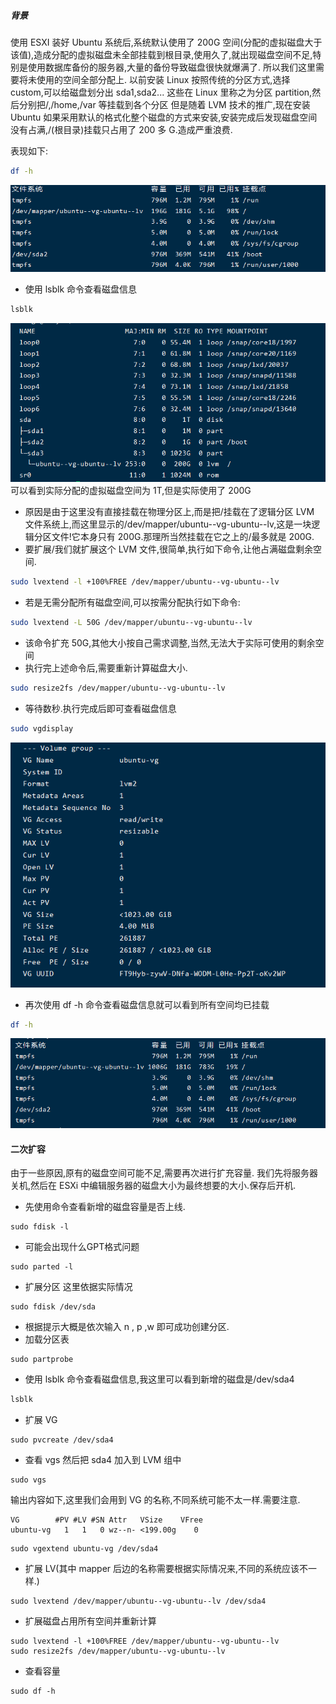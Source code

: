 ##### 背景

使用 ESXI 装好 Ubuntu 系统后,系统默认使用了 200G 空间(分配的虚拟磁盘大于该值),造成分配的虚拟磁盘未全部挂载到根目录,使用久了,就出现磁盘空间不足,特别是使用数据库备份的服务器,大量的备份导致磁盘很快就爆满了.
所以我们这里需要将未使用的空间全部分配上.
以前安装 Linux 按照传统的分区方式,选择 custom,可以给磁盘划分出 sda1,sda2...
这些在 Linux 里称之为分区 partition,然后分别把/,/home,/var 等挂载到各个分区
但是随着 LVM 技术的推广,现在安装 Ubuntu 如果采用默认的格式化整个磁盘的方式来安装,安装完成后发现磁盘空间没有占满,/(根目录)挂载只占用了 200 多 G.造成严重浪费.

表现如下:

```bash
df -h
```

![](images/f12e0db2.png)

- 使用 lsblk 命令查看磁盘信息

```bash
lsblk
```

![](images/76dfd0cb.png)
可以看到实际分配的虚拟磁盘空间为 1T,但是实际使用了 200G

- 原因是由于这里没有直接挂载在物理分区上,而是把/挂载在了逻辑分区 LVM 文件系统上,而这里显示的/dev/mapper/ubuntu--vg-ubuntu--lv,这是一块逻辑分区文件!它本身只有 200G.那理所当然挂载在它之上的/最多就是 200G.
- 要扩展/我们就扩展这个 LVM 文件,很简单,执行如下命令,让他占满磁盘剩余空间.

```bash
sudo lvextend -l +100%FREE /dev/mapper/ubuntu--vg-ubuntu--lv
```

- 若是无需分配所有磁盘空间,可以按需分配执行如下命令:

```bash
sudo lvextend -L 50G /dev/mapper/ubuntu--vg-ubuntu--lv
```

- 该命令扩充 50G,其他大小按自己需求调整,当然,无法大于实际可使用的剩余空间
- 执行完上述命令后,需要重新计算磁盘大小.

```bash
sudo resize2fs /dev/mapper/ubuntu--vg-ubuntu--lv
```

- 等待数秒.执行完成后即可查看磁盘信息

```bash
sudo vgdisplay
```

![](images/19a6e58c.png)

- 再次使用 df -h 命令查看磁盘信息就可以看到所有空间均已挂载

```bash
df -h
```

![](images/12bc9b96.png)

#### 二次扩容

由于一些原因,原有的磁盘空间可能不足,需要再次进行扩充容量.
我们先将服务器关机,然后在 ESXi 中编辑服务器的磁盘大小为最终想要的大小.保存后开机.

- 先使用命令查看新增的磁盘容量是否上线.

```shell
sudo fdisk -l
```
- 可能会出现什么GPT格式问题
```shell
sudo parted -l
```

- 扩展分区 这里依据实际情况

```shell
sudo fdisk /dev/sda 
```

- 根据提示大概是依次输入 n , p ,w 即可成功创建分区.
- 加载分区表

```shell
sudo partprobe
```

- 使用 lsblk 命令查看磁盘信息,我这里可以看到新增的磁盘是/dev/sda4

```bash
lsblk
```

- 扩展 VG

```shell
sudo pvcreate /dev/sda4
```

- 查看 vgs 然后把 sda4 加入到 LVM 组中

```shell
sudo vgs
```

输出内容如下,这里我们会用到 VG 的名称,不同系统可能不太一样.需要注意.

```
VG        #PV #LV #SN Attr   VSize    VFree
ubuntu-vg   1   1   0 wz--n- <199.00g    0
```

```shell
sudo vgextend ubuntu-vg /dev/sda4
```

- 扩展 LV(其中 mapper 后边的名称需要根据实际情况来,不同的系统应该不一样.)

```shell
sudo lvextend /dev/mapper/ubuntu--vg-ubuntu--lv /dev/sda4
```

- 扩展磁盘占用所有空间并重新计算

```shell
sudo lvextend -l +100%FREE /dev/mapper/ubuntu--vg-ubuntu--lv
sudo resize2fs /dev/mapper/ubuntu--vg-ubuntu--lv
```

- 查看容量

```shell
sudo df -h
```
